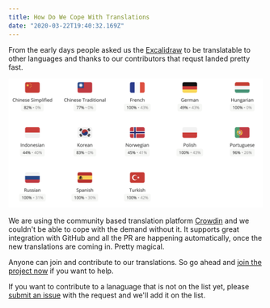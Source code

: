 ```yaml
---
title: How Do We Cope With Translations
date: "2020-03-22T19:40:32.169Z"
---
```


From the early days people asked us the [Excalidraw](https://excalidraw.com) to be translatable to other languages and thanks to our contributors that requst landed pretty fast.

<!-- end -->

[![Crowdin Languages](crowdin.png)](https://crowdin.com/project/excalidraw)

We are using the community based translation platform [Crowdin](https://crowdin.com) and we couldn't be able to cope with the demand without it. It supports great integration with GitHub and all the PR are happening automatically, once the new translations are coming in. Pretty magical.

Anyone can join and contribute to our translations. So go ahead and [join the project now](https://crowdin.com/project/excalidraw) if you want to help.

If you want to contribute to a lanaguage that is not on the list yet, please [submit an issue](https://github.com/excalidraw/excalidraw/issues/new) with the request and we'll add it on the list.

